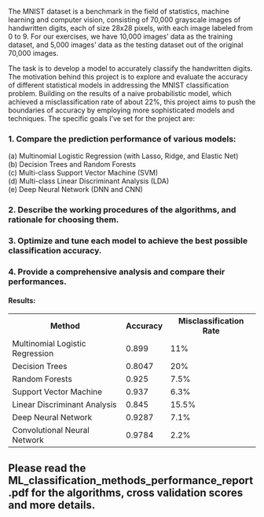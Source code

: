 The MNIST dataset is a benchmark in the field of statistics, machine learning and computer
vision, consisting of 70,000 grayscale images of handwritten digits, each of size 28x28 pixels,
with each image labeled from 0 to 9. For our exercises, we have 10,000 images’ data as the
training dataset, and 5,000 images’ data as the testing dataset out of the original 70,000
images.

The task is to develop a model to accurately classify the handwritten digits. The
motivation behind this project is to explore and evaluate the accuracy of different statistical
models in addressing the MNIST classification problem. Building on the results of a naive
probabilistic model, which achieved a misclassification rate of about 22%, this project aims
to push the boundaries of accuracy by employing more sophisticated models and techniques.
The specific goals I’ve set for the project are:

### 1. Compare the prediction performance of various models:
(a) Multinomial Logistic Regression (with Lasso, Ridge, and Elastic Net) <br>
(b) Decision Trees and Random Forests<br>
(c) Multi-class Support Vector Machine (SVM)<br>
(d) Multi-class Linear Discriminant Analysis (LDA)<br>
(e) Deep Neural Network (DNN and CNN)

### 2. Describe the working procedures of the algorithms, and rationale for choosing them.

### 3. Optimize and tune each model to achieve the best possible classification accuracy.

### 4. Provide a comprehensive analysis and compare their performances.
#### Results: 
<table>
  <tr>
    <th>Method</th>
    <th>Accuracy</th>
    <th>Misclassification Rate</th>
  </tr>
  <tr>
    <td>Multinomial Logistic Regression</td>
    <td>0.899</td>
    <td>11%</td>
  </tr>
  <tr>
    <td>Decision Trees</td>
    <td>0.8047</td>
    <td>20%</td>
  </tr>
    <tr>
    <td>Random Forests</td>
    <td>0.925</td>
    <td>7.5%</td>
  </tr>
    <tr>
    <td>Support Vector Machine</td>
    <td>0.937</td>
    <td>6.3%</td>
  </tr>
    <tr>
    <td>Linear Discriminant Analysis</td>
    <td>0.845</td>
    <td>15.5%</td>
  </tr>
    <tr>
    <td>Deep Neural Network</td>
    <td>0.9287</td>
    <td>7.1%</td>
  </tr>
    <tr>
    <td>Convolutional Neural Network</td> 
    <td>0.9784</td>
    <td>2.2%</td>
  </tr>
</table>

## Please read the ML_classification_methods_performance_report.pdf for the algorithms, cross validation scores and more details. 
